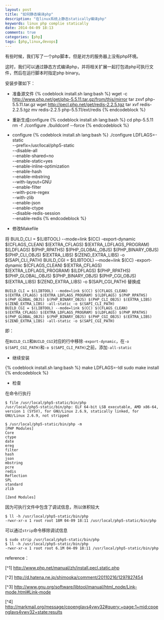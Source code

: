 ```yaml
---
layout: post
title: "如何静态编译php"
description: "在linux系统上静态statically编译php"
keywords: linux php complie statically
date: 2014-04-09 18:13
comments: true
categories: [php]
tags: [php,linux,devops]
---
```

有些时候，我们写了一个php脚本，但是对方的服务器上没有php环境。

这时，我们可以通过静态方式编译php，并将相关扩展一起打包进php可执行文件，然后在运行脚本时指定php binary。

安装步骤如下：

* 准备源文件
{% codeblock install.sh lang:bash %}
wget -c http://www.php.net/get/php-5.5.11.tar.gz/from/this/mirror
tar zxvf php-5.5.11.tar.gz
wget http://pecl.php.net/get/redis-2.2.5.tgz
tar xvf redis-2.2.5.tgz
mv redis-2.2.5 php-5.5.11/ext/redis
{% endcodeblock %}

* 重新生成configure
{% codeblock install.sh lang:bash %}
cd php-5.5.11
rm -f ./configure
./buildconf --force
{% endcodeblock %}

* configure
{% codeblock install.sh lang:bash %}
./configure LDFLAGS=-static \
--prefix=/usr/local/php5-static \
--disable-all \
--enable-shared=no \
--enable-static=yes \
--enable-inline-optimization \
--enable-hash \
--enable-mbstring \
--with-layout=GNU \
--enable-filter \
--with-pcre-regex \
--with-zlib \
--enable-json \
--enable-ctype \
--disable-redis-session \
--enable-redis
{% endcodeblock %}

* 修改Makefile

将
    BUILD_CLI = $(LIBTOOL) --mode=link $(CC) -export-dynamic $(CFLAGS_CLEAN) $(EXTRA_CFLAGS) $(EXTRA_LDFLAGS_PROGRAM) $(LDFLAGS) $(PHP_RPATHS) $(PHP_GLOBAL_OBJS) $(PHP_BINARY_OBJS) $(PHP_CLI_OBJS) $(EXTRA_LIBS) $(ZEND_EXTRA_LIBS) -o $(SAPI_CLI_PATH)
    BUILD_CGI = $(LIBTOOL) --mode=link $(CC) -export-dynamic $(CFLAGS_CLEAN) $(EXTRA_CFLAGS) $(EXTRA_LDFLAGS_PROGRAM) $(LDFLAGS) $(PHP_RPATHS) $(PHP_GLOBAL_OBJS) $(PHP_BINARY_OBJS) $(PHP_CGI_OBJS) $(EXTRA_LIBS) $(ZEND_EXTRA_LIBS) -o $(SAPI_CGI_PATH)
替换成

    BUILD_CLI = $(LIBTOOL) --mode=link $(CC) $(CFLAGS_CLEAN) $(EXTRA_CFLAGS) $(EXTRA_LDFLAGS_PROGRAM) $(LDFLAGS) $(PHP_RPATHS) $(PHP_GLOBAL_OBJS) $(PHP_BINARY_OBJS) $(PHP_CLI_OBJS) $(EXTRA_LIBS) $(ZEND_EXTRA_LIBS) -all-static -o $(SAPI_CLI_PATH)
    BUILD_CGI = $(LIBTOOL) --mode=link $(CC) $(CFLAGS_CLEAN) $(EXTRA_CFLAGS) $(EXTRA_LDFLAGS_PROGRAM) $(LDFLAGS) $(PHP_RPATHS) $(PHP_GLOBAL_OBJS) $(PHP_BINARY_OBJS) $(PHP_CGI_OBJS) $(EXTRA_LIBS) $(ZEND_EXTRA_LIBS) -all-static -o $(SAPI_CGI_PATH)

即：

在`BUILD_CLI`和`BUILD_CGI`对应的行中移除`-export-dynamic`，在`-o $(SAPI_CGI_PATH)`和`-o $(SAPI_CLI_PATH)`之前，添加`-all-static`

* 继续安装

{% codeblock install.sh lang:bash %}
make LDFLAGS=-ldl
sudo make install
{% endcodeblock %}

* 检查

在命令行执行

    $ file /usr/local/php5-static/bin/php
    /usr/local/php5-static/bin/php: ELF 64-bit LSB executable, AMD x86-64, version 1 (SYSV), for GNU/Linux 2.6.9, statically linked, for GNU/Linux 2.6.9, not stripped

    $ /usr/local/php5-static/bin/php -m
    [PHP Modules]
    Core
    ctype
    date
    ereg
    filter
    hash
    json
    mbstring
    pcre
    redis
    Reflection
    SPL
    standard
    zlib

    [Zend Modules]

因为可执行文件中包含了调试信息，所以体积较大

    $ ll -h /usr/local/php5-static/bin/php
    -rwxr-xr-x 1 root root 18M 04-09 18:11 /usr/local/php5-static/bin/php

可以通过`strip`命令移除调试信息

    $ sudo strip /usr/local/php5-static/bin/php
    $ ll -h /usr/local/php5-static/bin/php
    -rwxr-xr-x 1 root root 6.1M 04-09 18:11 /usr/local/php5-static/bin/php

reference：

[^1] http://www.php.net/manual/zh/install.pecl.static.php

[^2] http://d.hatena.ne.jp/shimooka/comment/20110216/1297827454

[^3] http://www.gnu.org/software/libtool/manual/html_node/Link-mode.html#Link-mode

[^4] http://markmail.org/message/cpoenglavs4vwv32#query:+page:1+mid:cpoenglavs4vwv32+state:results
